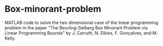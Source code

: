 # Box-minorant-problem

MATLAB code to solve the two dimensional case of the linear programming problem in the paper "The Beurling-Selberg Box Minorant Problem via Linear Programming Bounds" by J. Carruth, N. Elkies, F. Gonçalves, and M. Kelly.
